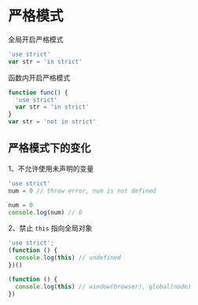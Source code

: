 # 严格模式
全局开启严格模式
```javascript
'use strict'
var str = 'in strict'
```
函数内开启严格模式
```javascript
function func() {
  'use strict'
  var str = 'in strict'
}
var str = 'not in strict'
```

## 严格模式下的变化
1、不允许使用未声明的变量
```javascript
'use strict'
num = 0 // throw error, num is not defined
```
```javascript
num = 0
console.log(num) // 0
```
2、禁止 `this` 指向全局对象
```javascript
'use strict';
(function () {
  console.log(this) // undefined
})()
```
```javascript
(function () {
  console.log(this) // window(browser), global(node)
})
```
